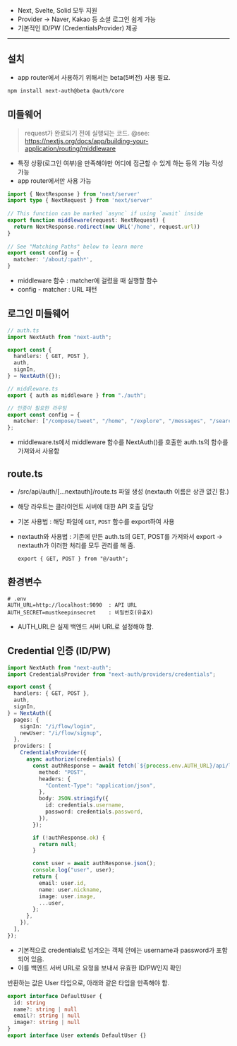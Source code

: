 - Next, Svelte, Solid 모두 지원
- Provider -> Naver, Kakao 등 소셜 로그인 쉽게 가능
- 기본적인 ID/PW (CredentialsProvider) 제공

---

## 설치

- app router에서 사용하기 위해서는 beta(5버전) 사용 필요.

```zsh
npm install next-auth@beta @auth/core
```

## 미들웨어

> request가 완료되기 전에 실행되는 코드.
> @see: https://nextjs.org/docs/app/building-your-application/routing/middleware

- 특정 상황(로그인 여부)을 만족해야만 어디에 접근할 수 있게 하는 등의 기능 작성 가능
- app router에서만 사용 가능

```ts
import { NextResponse } from 'next/server'
import type { NextRequest } from 'next/server'
 
// This function can be marked `async` if using `await` inside
export function middleware(request: NextRequest) {
  return NextResponse.redirect(new URL('/home', request.url))
}
 
// See "Matching Paths" below to learn more
export const config = {
  matcher: '/about/:path*',
}
```

- middleware 함수 : matcher에 걸렸을 때 실행할 함수
- config - matcher : URL 패턴

## 로그인 미들웨어

```ts
// auth.ts
import NextAuth from "next-auth";

export const {
  handlers: { GET, POST },
  auth,
  signIn,
} = NextAuth({});

```

```ts
// middleware.ts
export { auth as middleware } from "./auth";

// 인증이 필요한 라우팅
export const config = {
  matcher: ["/compose/tweet", "/home", "/explore", "/messages", "/search"],
};

```

- middleware.ts에서 middleware 함수를 NextAuth()를 호출한 auth.ts의 함수를 가져와서 사용함

## route.ts

- /src/api/auth/[...nextauth]/route.ts 파일 생성 (nextauth 이름은 상관 없긴 함.)
- 해당 라우트는 클라이언트 서버에 대한 API 호출 담당
- 기본 사용법 : 해당 파일에 `GET`, `POST` 함수를 export하여 사용
- nextauth와 사용법 : 기존에 만든 auth.ts의 GET, POST를 가져와서 export -> nextauth가 이러한 처리를 모두 관리를 해 줌.

	```tsx
	export { GET, POST } from "@/auth";
	```

## 환경변수

```.env
# .env
AUTH_URL=http://localhost:9090  : API URL
AUTH_SECRET=mustkeepinsecret    : 비밀번호(유출X)
```

- AUTH_URL은 실제 백엔드 서버 URL로 설정해야 함.

## Credential 인증 (ID/PW)

```ts
import NextAuth from "next-auth";
import CredentialsProvider from "next-auth/providers/credentials";

export const {
  handlers: { GET, POST },
  auth,
  signIn,
} = NextAuth({
  pages: {
    signIn: "/i/flow/login",
    newUser: "/i/flow/signup",
  },
  providers: [
    CredentialsProvider({
      async authorize(credentials) {
        const authResponse = await fetch(`${process.env.AUTH_URL}/api/login`, {
          method: "POST",
          headers: {
            "Content-Type": "application/json",
          },
          body: JSON.stringify({
            id: credentials.username,
            password: credentials.password,
          }),
        });

        if (!authResponse.ok) {
          return null;
        }

        const user = await authResponse.json();
        console.log("user", user);
        return {
          email: user.id,
          name: user.nickname,
          image: user.image,
          ...user,
        };
      },
    }),
  ],
});


```

- 기본적으로 credentials로 넘겨오는 객체 안에는 username과 password가 포함되어 있음.
- 이를 백엔드 서버 URL로 요청을 보내서 유효한 ID/PW인지 확인

반환하는 값은 User 타입으로, 아래와 같은 타입을 만족해야 함.

```ts
export interface DefaultUser {  
  id: string  
  name?: string | null  
  email?: string | null  
  image?: string | null  
}
export interface User extends DefaultUser {}

```